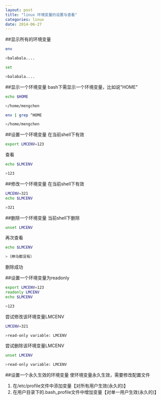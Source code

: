 ```yaml
---
layout: post
title: "linux 环境变量的设置与查看"
categories: linux
date: 2014-06-27
---
```

##显示所有的环境变量
```bash
env

>balabala....
```
```bash
set

>balabala....
```

##显示一个环境变量
bash下需显示一个环境变量，比如说"HOME"   
```bash
echo $HOME

>/home/mengchen
```
```bash
env | grep ^HOME

>/home/mengchen
```

##设置一个环境变量 在当前shell下有效
```bash
export LMCENV=123
```
查看
```bash
echo $LMCENV

>123
```

##修改一个环境变量 在当前shell下有效
```bash
LMCENV=321
echo $LMCENV

>321
```

##删除一个环境变量 当前shell下删除
```bash
unset LMCENV
```

再次查看   

```bash
echo $LMCENV

>（神马都没有）
```
删除成功

##设置一个环境变量为readonly
```bash
export LMCENV=123
readonly LMCENV
echo $LMCENV

>123
```
尝试修改该环境变量LMCENV      
```bash
LMCENV=321

>read-only variable: LMCENV
```
尝试删除该环境变量LMCENV   
```bash
unset LMCENV

>read-only variable: LMCENV
```

##设置一个永久生效的环境变量
使环境变量永久生效，需要修改配置文件    
1. 在/etc/profile文件中添加变量【对所有用户生效(永久的)】   
2. 在用户目录下的.bash_profile文件中增加变量【对单一用户生效(永久的)】
